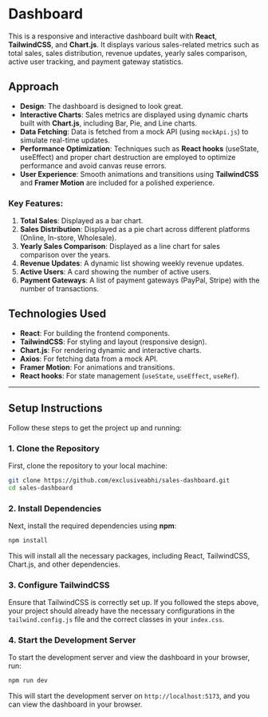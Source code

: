 # Dashboard

This is a responsive and interactive dashboard built with **React**, **TailwindCSS**, and **Chart.js**. It displays various sales-related metrics such as total sales, sales distribution, revenue updates, yearly sales comparison, active user tracking, and payment gateway statistics.

## Approach

- **Design**: The dashboard is designed to look great.
- **Interactive Charts**: Sales metrics are displayed using dynamic charts built with **Chart.js**, including Bar, Pie, and Line charts.
- **Data Fetching**: Data is fetched from a mock API (using `mockApi.js`) to simulate real-time updates.
- **Performance Optimization**: Techniques such as **React hooks** (useState, useEffect) and proper chart destruction are employed to optimize performance and avoid canvas reuse errors.
- **User Experience**: Smooth animations and transitions using **TailwindCSS** and **Framer Motion** are included for a polished experience.

### Key Features:
1. **Total Sales**: Displayed as a bar chart.
2. **Sales Distribution**: Displayed as a pie chart across different platforms (Online, In-store, Wholesale).
3. **Yearly Sales Comparison**: Displayed as a line chart for sales comparison over the years.
4. **Revenue Updates**: A dynamic list showing weekly revenue updates.
5. **Active Users**: A card showing the number of active users.
6. **Payment Gateways**: A list of payment gateways (PayPal, Stripe) with the number of transactions.

## Technologies Used
- **React**: For building the frontend components.
- **TailwindCSS**: For styling and layout (responsive design).
- **Chart.js**: For rendering dynamic and interactive charts.
- **Axios**: For fetching data from a mock API.
- **Framer Motion**: For animations and transitions.
- **React hooks**: For state management (`useState`, `useEffect`, `useRef`).

---

## Setup Instructions

Follow these steps to get the project up and running:

### 1. Clone the Repository
First, clone the repository to your local machine:

```bash
git clone https://github.com/exclusiveabhi/sales-dashboard.git
cd sales-dashboard
```

### 2. Install Dependencies
Next, install the required dependencies using **npm**:

```bash
npm install
```

This will install all the necessary packages, including React, TailwindCSS, Chart.js, and other dependencies.

### 3. Configure TailwindCSS
Ensure that TailwindCSS is correctly set up. If you followed the steps above, your project should already have the necessary configurations in the `tailwind.config.js` file and the correct classes in your `index.css`.

### 4. Start the Development Server
To start the development server and view the dashboard in your browser, run:

```bash
npm run dev
```

This will start the development server on `http://localhost:5173`, and you can view the dashboard in your browser.